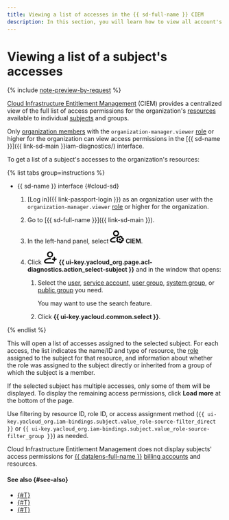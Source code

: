 ```yaml
---
title: Viewing a list of accesses in the {{ sd-full-name }} CIEM
description: In this section, you will learn how to view all account's or group's access permissions for organization resources in the {{ sd-name }} CIEM.
---
```


# Viewing a list of a subject's accesses

{% include [note-preview-by-request](../../../_includes/note-preview-by-request.md) %}

[Cloud Infrastructure Entitlement Management](../../concepts/ciem.md) (CIEM) provides a centralized view of the full list of access permissions for the organization's [resources](../../../iam/concepts/access-control/resources-with-access-control.md) available to individual [subjects](../../../iam/concepts/access-control/index.md#subject) and groups.

Only [organization members](../../../organization/concepts/membership.md) with the `organization-manager.viewer` [role](../../../organization/security/index.md#organization-manager-viewer) or higher for the organization can view access permissions in the [{{ sd-name }}]({{ link-sd-main }}iam-diagnostics/) interface.

To get a list of a subject's accesses to the organization's resources:

{% list tabs group=instructions %}

- {{ sd-name }} interface {#cloud-sd}

  1. [Log in]({{ link-passport-login }}) as an organization user with the `organization-manager.viewer` [role](../../../organization/security/index.md#organization-manager-viewer) or higher for the organization.
  1. Go to [{{ sd-full-name }}]({{ link-sd-main }}).
  1. In the left-hand panel, select ![person-gear](../../../_assets/console-icons/person-gear.svg) **CIEM**.
  1. Click ![person-plus](../../../_assets/console-icons/person-plus.svg) **{{ ui-key.yacloud_org.page.acl-diagnostics.action_select-subject }}** and in the window that opens:
  
      1. Select the [user](../../../overview/roles-and-resources.md#users), [service account](../../../iam/concepts/users/accounts.md#sa), [user group](../../../organization/concepts/groups.md), [system group](../../../iam/concepts/access-control/system-group.md), or [public group](../../../iam/concepts/access-control/public-group.md) you need.

          You may want to use the search feature.
      1. Click **{{ ui-key.yacloud.common.select }}**.

{% endlist %}

This will open a list of accesses assigned to the selected subject. For each access, the list indicates the name/ID and type of resource, the [role](../../../iam/concepts/access-control/roles.md) assigned to the subject for that resource, and information about whether the role was assigned to the subject directly or inherited from a group of which the subject is a member.

If the selected subject has multiple accesses, only some of them will be displayed. To display the remaining access permissions, сlick **Load more** at the bottom of the page.

Use filtering by resource ID, role ID, or access assignment method (`{{ ui-key.yacloud_org.iam-bindings.subject.value_role-source-filter_direct }}` or `{{ ui-key.yacloud_org.iam-bindings.subject.value_role-source-filter_group }}`) as needed.

Cloud Infrastructure Entitlement Management does not display subjects' access permissions for [{{ datalens-full-name }}](../../../datalens/index.yaml) [billing accounts](../../../billing/concepts/billing-account.md) and resources.

#### See also {#see-also}

* [{#T}](./revoke-permissions.md)
* [{#T}](../../concepts/ciem.md)
* [{#T}](../../security/index.md)